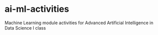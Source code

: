 # ai-ml-activities
Machine Learning module activities for Advanced Artificial Intelligence in Data Science I class
